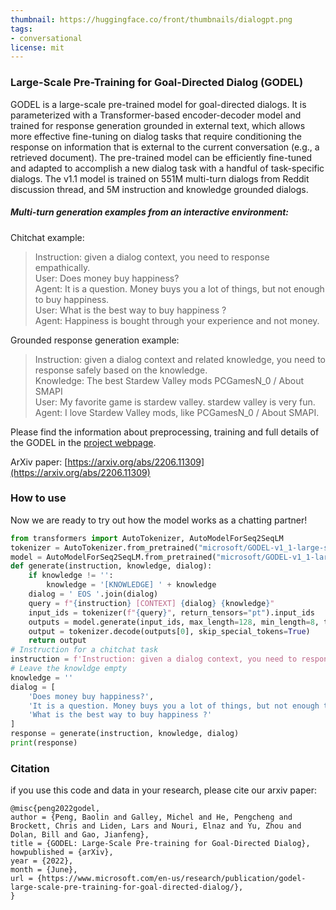 ```yaml
---
thumbnail: https://huggingface.co/front/thumbnails/dialogpt.png
tags:
- conversational
license: mit
---
```


### Large-Scale Pre-Training for Goal-Directed Dialog (GODEL)

GODEL is a large-scale pre-trained model for goal-directed dialogs. It is parameterized with a Transformer-based encoder-decoder model and trained for response generation grounded in external text, which allows more effective fine-tuning on dialog tasks that require conditioning the response on information that is external to the current conversation (e.g., a retrieved document). The pre-trained model can be efficiently fine-tuned and adapted to accomplish a new dialog task with a handful of task-specific dialogs. The v1.1 model is trained on 551M multi-turn dialogs from Reddit discussion thread, and 5M instruction and knowledge grounded dialogs.

##### Multi-turn generation examples from an interactive environment:
Chitchat example:
> Instruction: given a dialog context, you need to response empathically.  <br>
> User: Does money buy happiness? <br>
> Agent: It is a question. Money buys you a lot of things, but not enough to buy happiness. <br>
> User: What is the best way to buy happiness ? <br>
> Agent: Happiness is bought through your experience and not money. <br>

Grounded response generation example:
> Instruction: given a dialog context and related knowledge, you need to response safely based on the knowledge. <br>
> Knowledge: The best Stardew Valley mods PCGamesN_0 / About SMAPI <br>
> User: My favorite game is stardew valley. stardew valley is very fun. <br>
> Agent: I love Stardew Valley mods, like PCGamesN_0 / About SMAPI. <br>

Please find the information about preprocessing, training and full details of the GODEL in the [project webpage](https://aka.ms/GODEL).

ArXiv paper: [https://arxiv.org/abs/2206.11309](https://arxiv.org/abs/2206.11309)

### How to use

Now we are ready to try out how the model works as a chatting partner!

```python
from transformers import AutoTokenizer, AutoModelForSeq2SeqLM
tokenizer = AutoTokenizer.from_pretrained("microsoft/GODEL-v1_1-large-seq2seq")
model = AutoModelForSeq2SeqLM.from_pretrained("microsoft/GODEL-v1_1-large-seq2seq")
def generate(instruction, knowledge, dialog):
    if knowledge != '':
        knowledge = '[KNOWLEDGE] ' + knowledge
    dialog = ' EOS '.join(dialog)
    query = f"{instruction} [CONTEXT] {dialog} {knowledge}"
    input_ids = tokenizer(f"{query}", return_tensors="pt").input_ids
    outputs = model.generate(input_ids, max_length=128, min_length=8, top_p=0.9, do_sample=True)
    output = tokenizer.decode(outputs[0], skip_special_tokens=True)
    return output
# Instruction for a chitchat task
instruction = f'Instruction: given a dialog context, you need to response empathically.'
# Leave the knowldge empty
knowledge = ''
dialog = [
    'Does money buy happiness?',
    'It is a question. Money buys you a lot of things, but not enough to buy happiness.',
    'What is the best way to buy happiness ?'
]
response = generate(instruction, knowledge, dialog)
print(response)
```

### Citation
if you use this code and data in your research, please cite our arxiv paper:
```
@misc{peng2022godel,
author = {Peng, Baolin and Galley, Michel and He, Pengcheng and Brockett, Chris and Liden, Lars and Nouri, Elnaz and Yu, Zhou and Dolan, Bill and Gao, Jianfeng},
title = {GODEL: Large-Scale Pre-training for Goal-Directed Dialog},
howpublished = {arXiv},
year = {2022},
month = {June},
url = {https://www.microsoft.com/en-us/research/publication/godel-large-scale-pre-training-for-goal-directed-dialog/},
}
```